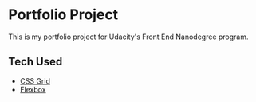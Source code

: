 # Portfolio Project

This is my portfolio project for Udacity's Front End Nanodegree program.

## Tech Used
* [CSS Grid](https://developer.mozilla.org/en-US/docs/Web/CSS/CSS_Grid_Layout)
* [Flexbox](https://developer.mozilla.org/en-US/docs/Web/CSS/CSS_Flexible_Box_Layout)
